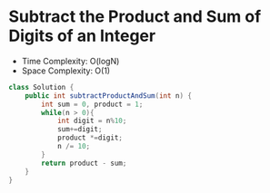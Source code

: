 # Subtract the Product and Sum of Digits of an Integer

- Time Complexity: O(logN)
- Space Complexity: O(1)

```java
class Solution {
    public int subtractProductAndSum(int n) {
        int sum = 0, product = 1;
        while(n > 0){
            int digit = n%10;
            sum+=digit;
            product *=digit;
            n /= 10;
        }
        return product - sum;
    }
}
```
